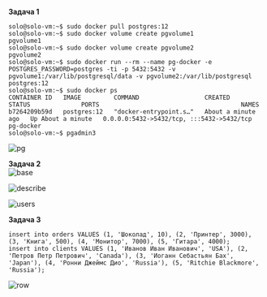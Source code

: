 **Задача 1**  
```
solo@solo-vm:~$ sudo docker pull postgres:12
solo@solo-vm:~$ sudo docker volume create pgvolume1
pgvolume1
solo@solo-vm:~$ sudo docker volume create pgvolume2
pgvolume2
solo@solo-vm:~$ sudo docker run --rm --name pg-docker -e POSTGRES_PASSWORD=postgres -ti -p 5432:5432 -v pgvolume1:/var/lib/postgresql/data -v pgvolume2:/var/lib/postgresql postgres:12
solo@solo-vm:~$ sudo docker ps
CONTAINER ID   IMAGE         COMMAND                  CREATED              STATUS              PORTS                                       NAMES
b7264209b59d   postgres:12   "docker-entrypoint.s…"   About a minute ago   Up About a minute   0.0.0.0:5432->5432/tcp, :::5432->5432/tcp   pg-docker
solo@solo-vm:~$ pgadmin3
```
![pg](https://user-images.githubusercontent.com/26553608/169488125-e609de76-76a6-4a6e-ae36-436b02ad6cb2.PNG)

**Задача 2**  
![base](https://user-images.githubusercontent.com/26553608/169521074-eaa8872f-d8b7-4e82-a84b-97e85bcef80a.JPG)  

![describe](https://user-images.githubusercontent.com/26553608/169523793-3da56a13-53d5-4121-8bf8-737ee2363ff0.JPG)  

![users](https://user-images.githubusercontent.com/26553608/169524798-0d25efe2-2c59-4507-a5f1-70f561ddee49.JPG)  

**Задача 3**  

```
insert into orders VALUES (1, 'Шоколад', 10), (2, 'Принтер', 3000), (3, 'Книга', 500), (4, 'Монитор', 7000), (5, 'Гитара', 4000);
insert into clients VALUES (1, 'Иванов Иван Иванович', 'USA'), (2, 'Петров Петр Петрович', 'Canada'), (3, 'Иоганн Себастьян Бах', 'Japan'), (4, 'Ронни Джеймс Дио', 'Russia'), (5, 'Ritchie Blackmore', 'Russia');
```
![row](https://user-images.githubusercontent.com/26553608/169805987-e1d9e54b-9250-47d4-893a-5f49115d5ad2.JPG)




